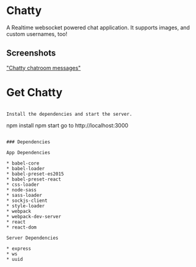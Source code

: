 Chatty
=====================

A Realtime websocket powered chat application. It supports images, and custom usernames, too!

## Screenshots

["Chatty chatroom messages"](https://github.com/ChibweMw/Chatty/blob/master/docs/ChatRoom.png?raw=true)

# Get Chatty
```

Install the dependencies and start the server.

```
npm install
npm start
go to http://localhost:3000
```

### Dependencies

App Dependencies

* babel-core
* babel-loader
* babel-preset-es2015
* babel-preset-react
* css-loader
* node-sass
* sass-loader
* sockjs-client
* style-loader
* webpack
* webpack-dev-server
* react
* react-dom

Server Dependencies

* express
* ws
* uuid